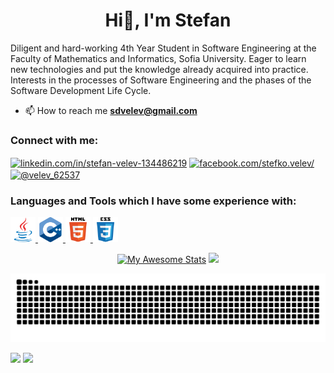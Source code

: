 <h1 align="center">Hi👋, I'm Stefan</h1>


<p>
Diligent and hard-working 4th Year Student in Software Engineering at the Faculty of Mathematics and Informatics, Sofia University. Eager to learn new technologies and put the knowledge already acquired into practice. Interests in the processes of Software Engineering and the phases of the Software Development Life Cycle.
</p>

<!-- - 🌱 I’m currently learning **Java** -->

- 📫 How to reach me **sdvelev@gmail.com**

<h3 align="left">Connect with me:</h3>
<p align="left">
<a href="https://linkedin.com/in/stefan-velev-134486219" target="blank"><img align="center" src="https://raw.githubusercontent.com/rahuldkjain/github-profile-readme-generator/master/src/images/icons/Social/linked-in-alt.svg" alt="linkedin.com/in/stefan-velev-134486219" height="30" width="40" /></a>
<a href="https://fb.com//stefko.velev/" target="blank"><img align="center" src="https://raw.githubusercontent.com/rahuldkjain/github-profile-readme-generator/master/src/images/icons/Social/facebook.svg" alt="facebook.com/stefko.velev/" height="30" width="40" /></a>
<a href="https://www.hackerrank.com/Velev_62537" target="blank"><img align="center" src="https://raw.githubusercontent.com/rahuldkjain/github-profile-readme-generator/master/src/images/icons/Social/hackerrank.svg" alt="@velev_62537" height="30" width="40" /></a>
</p>

<h3 align="left">Languages and Tools which I have some experience with:</h3>
<p align="left"> 
<a href="https://www.java.com" target="_blank" rel="noreferrer"> <img src="https://raw.githubusercontent.com/devicons/devicon/master/icons/java/java-original.svg" alt="java" width="40" height="40"/> </a>
<a href="https://www.w3schools.com/cpp/" target="_blank" rel="noreferrer"> <img src="https://raw.githubusercontent.com/devicons/devicon/master/icons/cplusplus/cplusplus-original.svg" alt="cplusplus" width="40" height="40"/> </a>
 <a href="https://www.w3.org/html/" target="_blank" rel="noreferrer"> <img src="https://raw.githubusercontent.com/devicons/devicon/master/icons/html5/html5-original-wordmark.svg" alt="html5" width="40" height="40"/> </a> 
<a href="https://www.w3schools.com/css/" target="_blank" rel="noreferrer"> <img src="https://raw.githubusercontent.com/devicons/devicon/master/icons/css3/css3-original-wordmark.svg" alt="css3" width="40" height="40"/> </a> 
<!-- <a href="https://www.microsoft.com/en-us/sql-server" target="_blank" rel="noreferrer"> <img src="https://www.svgrepo.com/show/303229/microsoft-sql-server-logo.svg" alt="mssql" width="40" height="40"/> </a>
<a href="https://www.linux.org/" target="_blank" rel="noreferrer"> <img src="https://raw.githubusercontent.com/devicons/devicon/master/icons/linux/linux-original.svg" alt="linux" width="40" height="40"/> </a> -->
<!-- <a href="https://git-scm.com/" target="_blank" rel="noreferrer"> <img src="https://www.vectorlogo.zone/logos/git-scm/git-scm-icon.svg" alt="git" width="40" height="40"/> </a>  -->
<!-- <a href="https://www.mathworks.com/" target="_blank" rel="noreferrer"> <img src="https://upload.wikimedia.org/wikipedia/commons/2/21/Matlab_Logo.png" alt="matlab" width="40" height="40"/> </a> -->
</p>


<div align="center">

[![My Awesome Stats](https://awesome-github-stats.azurewebsites.net/user-stats/sdvelev?cardType=level&preferLogin=false)](https://git.io/awesome-stats-card)  <img src="https://github-readme-stats.vercel.app/api/top-langs/?username=sdvelev&layout=compact" height="200">
</div>

![Snake animation](https://github.com/sdvelev/sdvelev/blob/output/github-contribution-grid-snake.svg)

<p float="left">
<picture>
  <source
    srcset="https://github-readme-stats.vercel.app/api?username=sdvelev&show_icons=true&theme=dark&include_all_commits=true"
    media="(prefers-color-scheme: dark)"
  />
  <source
    srcset="https://github-readme-stats.vercel.app/api?username=sdvelev&show_icons=true&include_all_commits=true"
    media="(prefers-color-scheme: light), (prefers-color-scheme: no-preference)"
  />
  <img src="https://github-readme-stats.vercel.app/api?username=sdvelev&show_icons=true" />
</picture>
 
<picture>
  <source
    srcset="https://github-readme-stats.vercel.app/api/top-langs/?username=sdvelev&layout=compact&theme=dark"
    media="(prefers-color-scheme: dark)"
  />
  <source
    srcset="https://github-readme-stats.vercel.app/api/top-langs/?username=sdvelev&layout=compact"
    media="(prefers-color-scheme: light), (prefers-color-scheme: no-preference)"
  />
  <img width="353px" src="https://github-readme-stats.vercel.app/api/top-langs/?username=sdvelev&layout=compact" />
</picture>
</p>
